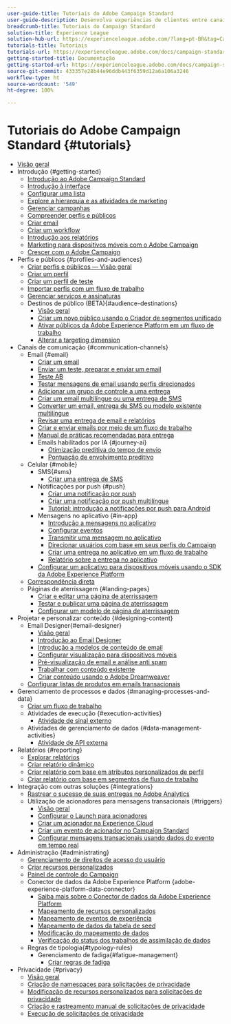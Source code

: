 ```yaml
---
user-guide-title: Tutoriais do Adobe Campaign Standard
user-guide-description: Desenvolva experiências de clientes entre canais e crie um ambiente para a orquestração visual de campanhas, gerenciamento de interação em tempo real e execução entre canais.
breadcrumb-title: Tutoriais do Campaign Standard
solution-title: Experience League
solution-hub-url: https://experienceleague.adobe.com/?lang=pt-BR&tag=Campaign+Standard#recommended/solutions/campaign
tutorials-title: Tutoriais
tutorials-url: https://experienceleague.adobe.com/docs/campaign-standard-learn/tutorials/overview.html?lang=pt-BR
getting-started-title: Documentação
getting-started-url: https://experienceleague.adobe.com/docs/campaign-standard/using/campaign-standard-home.html?lang=pt-BR
source-git-commit: 433357e28b44e96ddb443f6359d12a6a106a3246
workflow-type: ht
source-wordcount: '549'
ht-degree: 100%

---
```



# Tutoriais do Adobe Campaign Standard {#tutorials}

+ [Visão geral](/help/overview.md)
+ Introdução {#getting-started}
   + [Introdução ao Adobe Campaign Standard](/help/getting-started/adobe-campaign-standard-introduction.md)
   + [Introdução à interface](/help/getting-started/getting-started-with-the-ui.md)
   + [Configurar uma lista](/help/getting-started/configure-a-list.md)
   + [Explore a hierarquia e as atividades de marketing](/help/getting-started/explore-hierarchy-and-marketing-activities.md)
   + [Gerenciar campanhas](/help/getting-started/managing-campaigns.md)
   + [Compreender perfis e públicos](/help/getting-started/understanding-profiles-and-audiences.md)
   + [Criar email](https://experienceleague.adobe.com/docs/campaign-standard-learn/tutorials/communication-channels/email/create-email-from-homepage.html?lang=pt-BR)
   + [Criar um workflow](https://experienceleague.adobe.com/docs/campaign-standard-learn/tutorials/managing-processes-and-data/creating-a-workflow.html?lang=pt-BR)
   + [Introdução aos relatórios](/help/getting-started/reporting-with-adobe-campaign-introduction.md)
   + [Marketing para dispositivos móveis com o Adobe Campaign](/help/getting-started/mobile-marketing-with-adobe-campaign.md)
   + [Crescer com o Adobe Campaign](/help/getting-started/growing-with-adobe-campaign.md)
+ Perfis e públicos {#profiles-and-audiences}
   + [Criar perfis e públicos — Visão geral](/help/profiles-and-audiences/creating-profiles-and-audiences.md)
   + [Criar um perfil](/help/profiles-and-audiences/creating-a-profile.md)
   + [Criar um perfil de teste](/help/profiles-and-audiences/test-profiles.md)
   + [Importar perfis com um fluxo de trabalho](/help/managing-processes-and-data/importing-profiles.md)
   + [Gerenciar serviços e assinaturas](/help/managing-processes-and-data/services-and-subscriptions.md)
   + Destinos de público (BETA){#audience-destinations}
      + [Visão geral](/help/profiles-and-audiences/audience-destinations/audience-destinations-overview.md)
      + [Criar um novo público usando o Criador de segmentos unificado](/help/profiles-and-audiences/audience-destinations/creating-audiences-using-segment-builder.md)
      + [Ativar públicos da Adobe Experience Platform em um fluxo de trabalho](/help/profiles-and-audiences/audience-destinations/activating-aep-audiences.md)
      + [Alterar a targeting dimension](/help/profiles-and-audiences/audience-destinations/changing-targeting-dimension.md)
+ Canais de comunicação {#communication-channels}
   + Email {#email}
      + [Criar um email](/help/communication-channels/email/create-email-from-homepage.md)
      + [Enviar um teste, preparar e enviar um email](/help/communication-channels/email/sending-test-preparing-sending-email.md)
      + [Teste AB](/help/communication-channels/email/a-b-testing.md)
      + [Testar mensagens de email usando perfis direcionados](/help/communication-channels/email/profile-substitution.md)
      + [Adicionar um grupo de controle a uma entrega](/help/communication-channels/email/control-groups.md)
      + [Criar um email multilíngue ou uma entrega de SMS](/help/communication-channels/create-multilingual-deliveries.md)
      + [Converter um email, entrega de SMS ou modelo existente multilíngue](/help/communication-channels/covert-into-multilingual-deliveries.md)
      + [Revisar uma entrega de email e relatórios](/help/communication-channels/email/reviewing-personalized-email-delivery-and-reports.md)
      + [Criar e enviar emails por meio de um fluxo de trabalho](/help/communication-channels/email/create-and-send-emails-via-workflow.md)
      + [Manual de práticas recomendadas para entrega](https://experienceleague.adobe.com/docs/deliverability-learn/deliverability-best-practice-guide/introduction.html?lang=pt-BR)
      + Emails habilitados por IA {#journey-ai}
         + [Otimização preditiva do tempo de envio](/help/communication-channels/email/ai-powered-emails/predictive-send-time-optimization.md)
         + [Pontuação de envolvimento preditivo](/help/communication-channels/email/ai-powered-emails/predictive-engagement-scoring.md)
   + Celular {#mobile}
      + SMS{#sms}
         + [Criar uma entrega de SMS](/help/communication-channels/mobile/sms/sms-delivery.md)
      + Notificações por push {#push}
         + [Criar uma notificação por push](/help/communication-channels/mobile/push-notifications/creating-a-push-notification.md)
         + [Criar uma notificação por push multilíngue](/help/communication-channels/mobile/push-notifications/creating-multilingual-push-notifications.md)
         + [Tutorial: introdução a notificações por push para Android](https://experienceleague.adobe.com/docs/campaign-standard-learn/getting-started-with-push-notifications-android/introduction.html?lang=pt-BR)
      + Mensagens no aplicativo {#in-app}
         + [Introdução a mensagens no aplicativo](/help/communication-channels/mobile/in-app/in-app-message-overview.md)
         + [Configurar eventos](/help/communication-channels/mobile/in-app/configure-events.md)
         + [Transmitir uma mensagem no aplicativo](/help/communication-channels/mobile/in-app/broadcast-in-app-message.md)
         + [Direcionar usuários com base em seus perfis do Campaign](/help/communication-channels/mobile/in-app/target-users-based-on-campaign-profile.md)
         + [Criar uma entrega no aplicativo em um fluxo de trabalho](/help/communication-channels/mobile/in-app/in-app-activity.md)
         + [Relatório sobre a entrega no aplicativo](/help/communication-channels/mobile/in-app/in-app-reporting.md)
      + [Configurar um aplicativo para dispositivos móveis usando o SDK da Adobe Experience Platform](/help/communication-channels/mobile/configure-mobile-apps-using-aep-sdk.md)
   + [Correspondência direta](/help/communication-channels/direct-mail/directmail.md)
   + Páginas de aterrissagem {#landing-pages}
      + [Criar e editar uma página de aterrissagem](/help/communication-channels/landing-pages/landing-page-create-and-edit.md)
      + [Testar e publicar uma página de aterrissagem](/help/communication-channels/landing-pages/landing-page-test-and-publish.md)
      + [Configurar um modelo de página de aterrissagem](/help/communication-channels/landing-pages/landing-page-configure-templates.md)
+ Projetar e personalizar conteúdo {#designing-content}
   + Email Designer{#email-designer}
      + [Visão geral](/help/designing-content/email-designer/email-designer-overview.md)
      + [Introdução ao Email Designer](/help/designing-content/email-designer/getting-started-with-the-email-designer.md)
      + [Introdução a modelos de conteúdo de email](/help/designing-content/email-designer/email-content-templates.md)
      + [Configurar visualização para dispositivos móveis](/help/designing-content/email-designer/configure-the-mobile-view.md)
      + [Pré-visualização de email e análise anti spam](/help/designing-content/email-designer/preview-your-email.md)
      + [Trabalhar com conteúdo existente](/help/designing-content/email-designer/working-with-existing-content.md)
      + [Criar conteúdo usando o Adobe Dreamweaver](/help/designing-content/email-designer/dreamweaver-integration.md)
   + [Configurar listas de produtos em emails transacionais](/help/designing-content/product-listings-in-transactional-email.md)
+ Gerenciamento de processos e dados {#managing-processes-and-data}
   + [Criar um fluxo de trabalho](/help/managing-processes-and-data/creating-a-workflow.md)
   + Atividades de execução {#execution-activities}
      + [Atividade de sinal externo](/help/managing-processes-and-data/execution-activities/external-signal-activity.md)
   + Atividades de gerenciamento de dados {#data-management-activities}
      + [Atividade de API externa](/help/managing-processes-and-data/data-management-activities/external-api-activity.md)
+ Relatórios {#reporting}
   + [Explorar relatórios](/help/getting-started/exploring-reports.md)
   + [Criar relatório dinâmico](/help/reporting/creating-a-dynamic-report.md)
   + [Criar relatório com base em atributos personalizados de perfil](/help/reporting/custom-profile-attributes-dynamic-reports.md)
   + [Criar relatório com base em segmentos de fluxo de trabalho](/help/reporting/report-on-workflow-segments.md)
+ Integração com outras soluções {#integrations}
   + [Rastrear o sucesso de suas entregas no Adobe Analytics](/help/integrations/track-the-success-of-your-deliveries-in-analytics.md)
   + Utilização de acionadores para mensagens transacionais {#triggers}
      + [Visão geral](/help/integrations/using-triggers-for-transactional-messaging-overview.md)
      + [Configurar o Launch para acionadores](/help/integrations/configure-launch-for-triggers.md)
      + [Criar um acionador na Experience Cloud](/help/integrations/create-a-trigger-in-experience-cloud.md)
      + [Criar um evento de acionador no Campaign Standard](/help/integrations/create-a-trigger-event.md)
      + [Configurar mensagens transacionais usando dados do evento em tempo real](/help/integrations/configure-transactional-messages-using-realtime-event-data.md)
+ Administração {#administrating}
   + [Gerenciamento de direitos de acesso do usuário](/help/administrating/managing-user-access-rights.md)
   + [Criar recursos personalizados](https://experienceleague.adobe.com/docs/campaign-standard-learn/creating-custom-resources/introduction.html?lang=pt-BR)
   + [Painel de controle do Campaign](https://experienceleague.adobe.com/docs/campaign-standard-learn/control-panel/control-panel-overview.html?lang=pt-BR)
   + Conector de dados da Adobe Experience Platform {adobe-experience-platform-data-connector}
      + [Saiba mais sobre o Conector de dados da Adobe Experience Platform](/help/administrating/adobe-experience-platform-data-connector/understanding-the-adobe-experience-platform-data-connector.md)
      + [Mapeamento de recursos personalizados](/help/administrating/adobe-experience-platform-data-connector/mapping-custom-resources.md)
      + [Mapeamento de eventos de experiência](/help/administrating/adobe-experience-platform-data-connector/mapping-experience-events.md)
      + [Mapeamento de dados da tabela de seed](/help/administrating/adobe-experience-platform-data-connector/mapping-seed-table-data.md)
      + [Modificação do mapeamento de dados](/help/administrating/adobe-experience-platform-data-connector/modifying-data-mapping.md)
      + [Verificação do status dos trabalhos de assimilação de dados](/help/administrating/adobe-experience-platform-data-connector/checking-status-of-data-ingestion-jobs.md)
   + Regras de tipologia{#typology-rules}
      + Gerenciamento de fadiga{#fatigue-management}
         + [Criar regras de fadiga](/help/administrating/typology-rules/fatigue-management/create-fatigue-rules.md)
+ Privacidade {#privacy}
   + [Visão geral](/help/privacy/privacy-overview.md)
   + [Criação de namespaces para solicitações de privacidade](/help/privacy/namespaces-for-privacy-requests.md)
   + [Modificação de recursos personalizados para solicitações de privacidade](/help/privacy/custom-resources-for-privacy-requests.md)
   + [Criação e rastreamento manual de solicitações de privacidade](/help/privacy/create-and-track-privacy-requests.md)
   + [Execução de solicitações de privacidade](/help/privacy/execute-privacy-requests.md)
